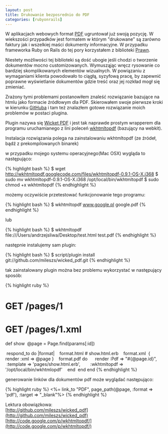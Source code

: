 ```yaml
---
layout: post
title: Drukowanie bezposrednio do PDF
categories: [rubyonrails]
---
```

W aplikacjach webowych format [PDF](http://pl.wikipedia.org/wiki/Pdf) ugruntował już swoją pozycję. W wiekszości przypadków jest formatem
w którym "drukowane" są zarówno faktury jak i wszelkiej maści dokumenty informacyjne. W przypadku frameworka
Ruby on Rails do tej pory korzystałem z biblioteki [Prawn](http://prawn.majesticseacreature.com/).

Niestety możliwości tej biblioteki są dość ubogie jeśli chodzi o tworzenie dokumentów mocno customizowanych.
Wymusząjąc wręcz rysowanie co bardziej skomplikowanych elementów wizualnych. W powiązaniu z wymaganiami klienta
powodowało to ciągłą, syzyfową pracę, by zapewnić poprawne wyświetlanie dokumentów gdzie treść oraz jej rozkład
mogł się zmieniać.

Zrażony tymi problemami postanowiłem znaleść rozwiązanie bazujące na htmlu jako formacie źródłowym dla PDF.
Skierowałem swoje pierwsze kroki w kierunku [GitHuba](http://github.com) i tam też znalazłem gotowe rozwiązanie moich problemów
w postaci plugina.

Plugin nazywa się [Wicket PDF](http://github.com/mileszs/wicked_pdf ) i jest tak naprawde prostym wrapperem dla programu uruchamianego z lini poleceń
[wkhtmltopdf](http://code.google.com/p/wkhtmltopdf/) (bazujący na webkit). 

Instalacja rozwiązania polega na zainstalowaniu wkhtmltopdf (ze źródeł, bądź z prekompilowanych binarek)

w przypadku mojego systemu operacyjnego(Mac OSX) wygląda to następująco:

{% highlight bash %}
$ wget http://wkhtmltopdf.googlecode.com/files/wkhtmltopdf-0.9.1-OS-X.i368
$ sudo mv wkhtmltopdf-0.9.1-OS-X.i368 /opt/local/bin/wkhtmltopdf
$ sudo chmod +x wkhtmltopdf
{% endhighlight %}
  
możemy oczywiście przetestować funkcjonowanie tego programu:

{% highlight bash %}
$ wkhtmltopdf www.google.pl google.pdf
{% endhighlight %}

lub

{% highlight bash %}
$ wkhtmltopdf file:///Users/andrzejsliwa/Desktop/test.html test.pdf
{% endhighlight %}

następnie instalujemy sam plugin:

{% highlight bash %}
$ script/plugin install git://github.com/mileszs/wicked_pdf.git
{% endhighlight %}
  

tak zainstalowany plugin można bez problemu wykorzystać w następujący sposób:

{% highlight ruby %}
# GET /pages/1
# GET /pages/1.xml
def show
  @page = Page.find(params[:id])

  respond_to do |format|
    format.html # show.html.erb
    format.xml  { render :xml => @page }
    format.pdf do
      render :Pdf => "#{@page.id}",
        :template => 'pages/show.html.erb',
        :wkhtmltopdf => '/opt/local/bin/wkhtmlopdf'
    end
  end
end
{% endhighlight %}

generowanie linków dla dokumentów pdf może wyglądać następująco:

{% highlight ruby %}
<%= link_to "PDF", page_path(@page, :format => 'pdf'), :target => "_blank"%>
{% endhighlight %}

Lektura obowiązkowa:  
[http://github.com/mileszs/wicked_pdf](http://github.com/mileszs/wicked_pdf)  
[http://code.google.com/p/wkhtmltopdf/](http://code.google.com/p/wkhtmltopdf/)
